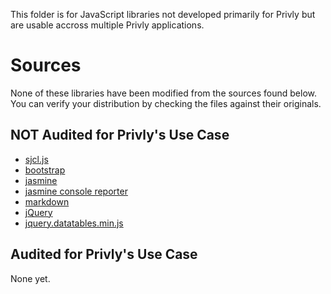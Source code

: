 This folder is for JavaScript libraries not developed primarily for Privly but
are usable accross multiple Privly applications.

# Sources #

None of these libraries have been modified from the sources found below.
You can verify your distribution by checking the files against their
originals.

## NOT Audited for Privly's Use Case ##

* [sjcl.js](https://github.com/bitwiseshiftleft/sjcl/releases/tag/1.0.0)
* [bootstrap](https://github.com/twbs/bootstrap/releases/download/v3.0.2/bootstrap-3.0.2-dist.zip)
* [jasmine](https://raw.github.com/pivotal/jasmine/v1.3.1/lib/jasmine-core/jasmine.js)
* [jasmine console reporter](https://raw.github.com/larrymyers/jasmine-reporters/e6f4a84401988950c41e59ea853120c94ad34bdb/src/jasmine.console_reporter.js)
* [markdown](https://raw.github.com/evilstreak/markdown-js/v0.5.0/lib/markdown.js)
* [jQuery](http://code.jquery.com/jquery-1.10.2.min.js)
* [jquery.datatables.min.js](http://datatables.net/releases/DataTables-1.9.4.zip)

## Audited for Privly's Use Case ##

None yet.

